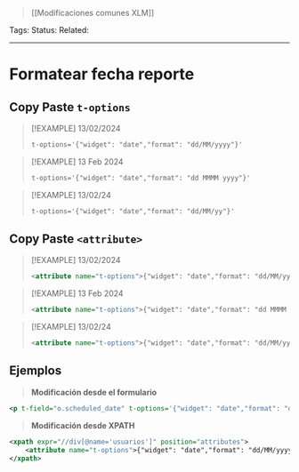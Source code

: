 > [[Modificaciones comunes XLM]]

Tags: 
Status: 
Related: 

___

# Formatear fecha reporte
## Copy Paste `t-options`

> [!EXAMPLE] 13/02/2024
> ```xml
>t-options='{"widget": "date","format": "dd/MM/yyyy"}'
>``` 

> [!EXAMPLE] 13 Feb 2024
> ```xml
>t-options='{"widget": "date","format": "dd MMMM yyyy"}'
>``` 

> [!EXAMPLE] 13/02/24
> ```xml
>t-options='{"widget": "date","format": "dd/MM/yy"}'
>``` 

## Copy Paste `<attribute>`

> [!EXAMPLE] 13/02/2024
> ```xml
><attribute name="t-options">{"widget": "date","format": "dd/MM/yyyy"}</attribute>
>``` 

> [!EXAMPLE] 13 Feb 2024
> ```xml
> <attribute name="t-options">{"widget": "date","format": "dd MMMM yyyy"}</attribute>>
> ``` 

> [!EXAMPLE] 13/02/24
> ```xml
><attribute name="t-options">{"widget": "date","format": "dd/MM/yy"}</attribute>>
>``` 

## Ejemplos
> **Modificación desde el formulario**
```xml
<p t-field="o.scheduled_date" t-options='{"widget": "date","format": "dd/MM/yyyy"}'/>
```

> **Modificación desde XPATH**
```xml
<xpath expr="//div[@name='usuarios']" position="attributes">
	<attribute name="t-options">{"widget": "date","format": "dd/MM/yyyy"}</attribute>
</xpath>
```

